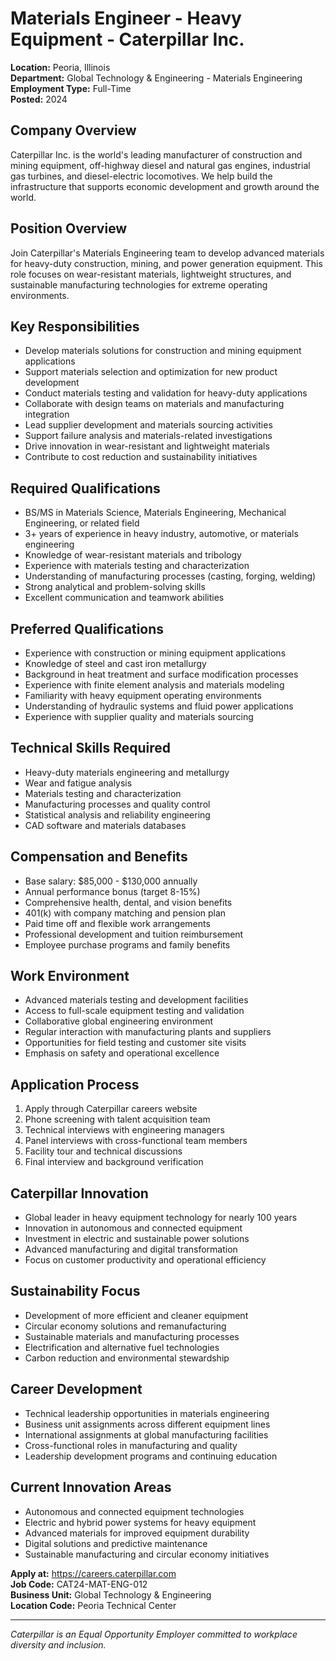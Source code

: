 # Materials Engineer - Heavy Equipment - Caterpillar Inc.

**Location:** Peoria, Illinois  
**Department:** Global Technology & Engineering - Materials Engineering  
**Employment Type:** Full-Time  
**Posted:** 2024  

## Company Overview

Caterpillar Inc. is the world's leading manufacturer of construction and mining equipment, off-highway diesel and natural gas engines, industrial gas turbines, and diesel-electric locomotives. We help build the infrastructure that supports economic development and growth around the world.

## Position Overview

Join Caterpillar's Materials Engineering team to develop advanced materials for heavy-duty construction, mining, and power generation equipment. This role focuses on wear-resistant materials, lightweight structures, and sustainable manufacturing technologies for extreme operating environments.

## Key Responsibilities

- Develop materials solutions for construction and mining equipment applications
- Support materials selection and optimization for new product development
- Conduct materials testing and validation for heavy-duty applications
- Collaborate with design teams on materials and manufacturing integration
- Lead supplier development and materials sourcing activities
- Support failure analysis and materials-related investigations
- Drive innovation in wear-resistant and lightweight materials
- Contribute to cost reduction and sustainability initiatives

## Required Qualifications

- BS/MS in Materials Science, Materials Engineering, Mechanical Engineering, or related field
- 3+ years of experience in heavy industry, automotive, or materials engineering
- Knowledge of wear-resistant materials and tribology
- Experience with materials testing and characterization
- Understanding of manufacturing processes (casting, forging, welding)
- Strong analytical and problem-solving skills
- Excellent communication and teamwork abilities

## Preferred Qualifications

- Experience with construction or mining equipment applications
- Knowledge of steel and cast iron metallurgy
- Background in heat treatment and surface modification processes
- Experience with finite element analysis and materials modeling
- Familiarity with heavy equipment operating environments
- Understanding of hydraulic systems and fluid power applications
- Experience with supplier quality and materials sourcing

## Technical Skills Required

- Heavy-duty materials engineering and metallurgy
- Wear and fatigue analysis
- Materials testing and characterization
- Manufacturing processes and quality control
- Statistical analysis and reliability engineering
- CAD software and materials databases

## Compensation and Benefits

- Base salary: $85,000 - $130,000 annually
- Annual performance bonus (target 8-15%)
- Comprehensive health, dental, and vision benefits
- 401(k) with company matching and pension plan
- Paid time off and flexible work arrangements
- Professional development and tuition reimbursement
- Employee purchase programs and family benefits

## Work Environment

- Advanced materials testing and development facilities
- Access to full-scale equipment testing and validation
- Collaborative global engineering environment
- Regular interaction with manufacturing plants and suppliers
- Opportunities for field testing and customer site visits
- Emphasis on safety and operational excellence

## Application Process

1. Apply through Caterpillar careers website
2. Phone screening with talent acquisition team
3. Technical interviews with engineering managers
4. Panel interviews with cross-functional team members
5. Facility tour and technical discussions
6. Final interview and background verification

## Caterpillar Innovation

- Global leader in heavy equipment technology for nearly 100 years
- Innovation in autonomous and connected equipment
- Investment in electric and sustainable power solutions
- Advanced manufacturing and digital transformation
- Focus on customer productivity and operational efficiency

## Sustainability Focus

- Development of more efficient and cleaner equipment
- Circular economy solutions and remanufacturing
- Sustainable materials and manufacturing processes
- Electrification and alternative fuel technologies
- Carbon reduction and environmental stewardship

## Career Development

- Technical leadership opportunities in materials engineering
- Business unit assignments across different equipment lines
- International assignments at global manufacturing facilities
- Cross-functional roles in manufacturing and quality
- Leadership development programs and continuing education

## Current Innovation Areas

- Autonomous and connected equipment technologies
- Electric and hybrid power systems for heavy equipment
- Advanced materials for improved equipment durability
- Digital solutions and predictive maintenance
- Sustainable manufacturing and circular economy initiatives

**Apply at:** https://careers.caterpillar.com  
**Job Code:** CAT24-MAT-ENG-012  
**Business Unit:** Global Technology & Engineering  
**Location Code:** Peoria Technical Center

---

*Caterpillar is an Equal Opportunity Employer committed to workplace diversity and inclusion.*